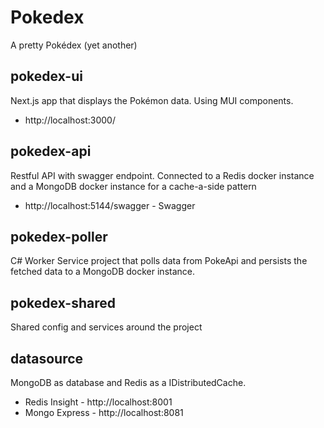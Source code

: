 ﻿# Pokedex

A pretty Pokédex (yet another)

## pokedex-ui

Next.js app that displays the Pokémon data. Using MUI components.
* http://localhost:3000/

## pokedex-api

Restful API with swagger endpoint. Connected to a Redis docker instance and a MongoDB docker instance 
for a cache-a-side pattern
* http://localhost:5144/swagger - Swagger

## pokedex-poller

C# Worker Service project that polls data from PokeApi and persists the fetched data to a MongoDB docker instance.

## pokedex-shared

Shared config and services around the project

## datasource
MongoDB as database and Redis as a IDistributedCache.
* Redis Insight - http://localhost:8001
* Mongo Express - http://localhost:8081


